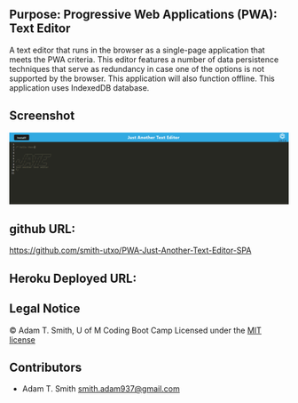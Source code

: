 ## Purpose: Progressive Web Applications (PWA): Text Editor

A text editor that runs in the browser as a single-page application that meets the PWA criteria. This editor features a number of data persistence techniques that serve as redundancy in case one of the options is not supported by the browser. This application will also function offline.
This application uses IndexedDB database. 


## Screenshot
![](public/screenshot.PNG)

## github URL: 
https://github.com/smith-utxo/PWA-Just-Another-Text-Editor-SPA

## Heroku Deployed URL: 


## Legal Notice
 © Adam T. Smith, U of M Coding Boot Camp 
Licensed under the [MIT license](LICENSE)

## Contributors
- Adam T. Smith <smith.adam937@gmail.com>